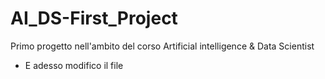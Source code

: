 # AI_DS-First_Project
Primo progetto nell'ambito del corso Artificial intelligence &amp; Data Scientist

- E adesso modifico il file